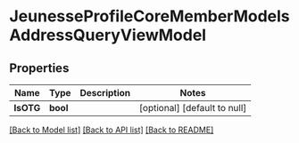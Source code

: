 # JeunesseProfileCoreMemberModelsAddressQueryViewModel

## Properties
Name | Type | Description | Notes
------------ | ------------- | ------------- | -------------
**IsOTG** | **bool** |  | [optional] [default to null]

[[Back to Model list]](../README.md#documentation-for-models) [[Back to API list]](../README.md#documentation-for-api-endpoints) [[Back to README]](../README.md)



